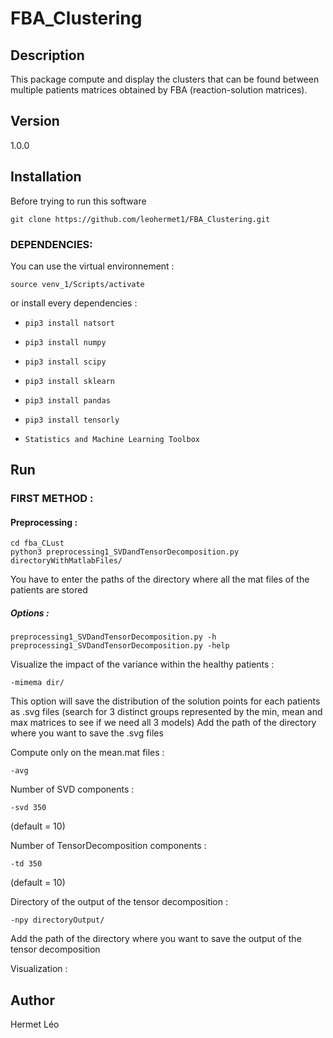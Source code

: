 # FBA_Clustering

## Description
This package compute and display the clusters that can be found between multiple patients matrices obtained by FBA (reaction-solution matrices).

## Version
1.0.0

## Installation
Before trying to run this software 
```
git clone https://github.com/leohermet1/FBA_Clustering.git
```

### DEPENDENCIES:
You can use the virtual environnement :
```
source venv_1/Scripts/activate
```
or install every dependencies :
+ `pip3 install natsort`
+ `pip3 install numpy`
+ `pip3 install scipy`
+ `pip3 install sklearn`
+ `pip3 install pandas`
+ `pip3 install tensorly`

+ `Statistics and Machine Learning Toolbox`

## Run
### FIRST METHOD :
#### Preprocessing :
```
cd fba_CLust
python3 preprocessing1_SVDandTensorDecomposition.py directoryWithMatlabFiles/
```
You have to enter the paths of the directory where all the mat files of the patients are stored
##### Options :
```
preprocessing1_SVDandTensorDecomposition.py -h
preprocessing1_SVDandTensorDecomposition.py -help
```
Visualize the impact of the variance within the healthy patients :
```
-mimema dir/
```
This option will save the distribution of the solution points for each patients as .svg files (search for 3 distinct groups represented by the min, mean and max matrices to see if we need all 3 models)
Add the path of the directory where you want to save the .svg files

Compute only on the mean.mat files :
```
-avg
```

Number of SVD components :
```
-svd 350
```
(default = 10)

Number of TensorDecomposition components :
```
-td 350
```
(default = 10)

Directory of the output of the tensor decomposition :
```
-npy directoryOutput/
```
Add the path of the directory where you want to save the output of the tensor decomposition


Visualization :



## Author
Hermet Léo
